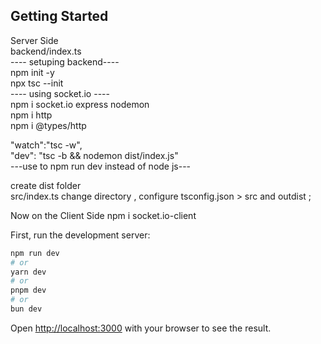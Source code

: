 
## Getting Started

Server Side <br>
backend/index.ts <br>
---- setuping backend---- <br>
npm init  -y <br>
npx tsc --init <br>
---- using socket.io ---- <br>
npm i socket.io express nodemon <br>
npm i http <br>
npm i @types/http <br>

"watch":"tsc -w", <br>
"dev": "tsc -b && nodemon dist/index.js" <br>
---use to npm run dev instead of node js--- <br>

create dist folder <br>
src/index.ts
change directory , 
configure tsconfig.json > src and outdist ;


Now on the Client Side
npm i socket.io-client

First, run the development server:

```bash
npm run dev
# or
yarn dev
# or
pnpm dev
# or
bun dev
```

Open [http://localhost:3000](http://localhost:3000) with your browser to see the result.

